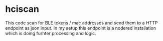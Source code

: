 # hciscan

This code scan for BLE tokens / mac addresses and send them to a HTTP endpoint as json input.
In my setup this endpoint is a nodered installation which is doing furhter processing and logic.
